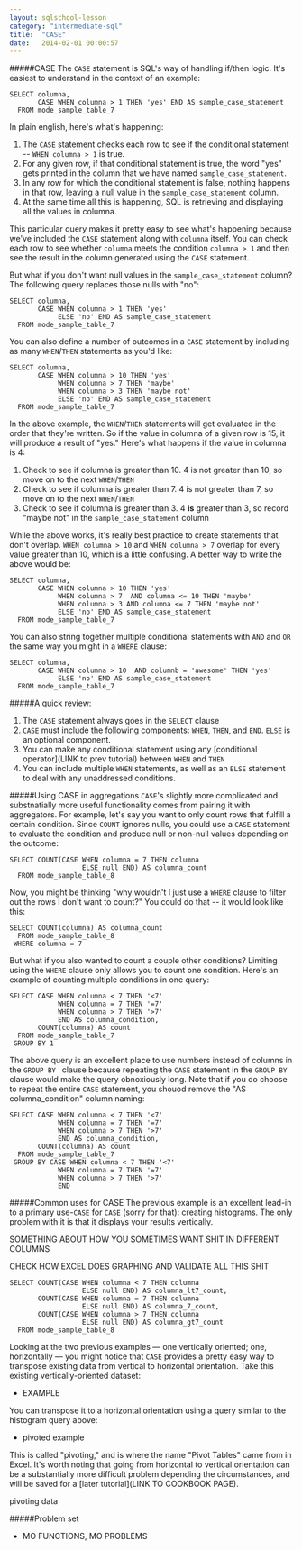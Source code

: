 ```yaml
---
layout: sqlschool-lesson
category: "intermediate-sql"
title:  "CASE"
date:   2014-02-01 00:00:57
---
```


#####CASE
The `CASE` statement is SQL's way of handling if/then logic. It's easiest to understand in the context of an example:

    SELECT columna,
           CASE WHEN columna > 1 THEN 'yes' END AS sample_case_statement
      FROM mode_sample_table_7

In plain english, here's what's happening:

1. The `CASE` statement checks each row to see if the conditional statement -- `WHEN columna > 1` is true.
2. For any given row, if that conditional statement is true, the word "yes" gets printed in the column that we have named `sample_case_statement`.
3. In any row for which the conditional statement is false, nothing happens in that row, leaving a null value in the `sample_case_statement` column.
4. At the same time all this is happening, SQL is retrieving and displaying all the values in columna.

This particular query makes it pretty easy to see what's happening because we've included the `CASE` statement along with `columna` itself. You can check each row to see whether `columna` meets the condition `columna > 1` and then see the result in the column generated using the `CASE` statement.

But what if you don't want null values in the `sample_case_statement` column? The following query replaces those nulls with "no":

    SELECT columna,
           CASE WHEN columna > 1 THEN 'yes' 
                ELSE 'no' END AS sample_case_statement
      FROM mode_sample_table_7

You can also define a number of outcomes in a `CASE` statement by including as many `WHEN`/`THEN` statements as you'd like:

    SELECT columna,
           CASE WHEN columna > 10 THEN 'yes'
                WHEN columna > 7 THEN 'maybe'
                WHEN columna > 3 THEN 'maybe not'
                ELSE 'no' END AS sample_case_statement
      FROM mode_sample_table_7

In the above example, the `WHEN`/`THEN` statements will get evaluated in the order that they're written. So if the value in columna of a given row is 15, it will produce a result of "yes." Here's what happens if the value in columna is 4:

1. Check to see if columna is greater than 10. 4 is not greater than 10, so move on to the next `WHEN`/`THEN`
2. Check to see if columna is greater than 7. 4 is not greater than 7, so move on to the next `WHEN`/`THEN`
3. Check to see if columna is greater than 3. 4 **is** greater than 3, so record "maybe not" in the `sample_case_statement` column

While the above works, it's really best practice to create statements that don't overlap. `WHEN columna > 10` and `WHEN columna > 7` overlap for every value greater than 10, which is a little confusing. A better way to write the above would be:

    SELECT columna,
           CASE WHEN columna > 10 THEN 'yes'
                WHEN columna > 7  AND columna <= 10 THEN 'maybe'
                WHEN columna > 3 AND columna <= 7 THEN 'maybe not'
                ELSE 'no' END AS sample_case_statement
      FROM mode_sample_table_7

You can also string together multiple conditional statements with `AND` and `OR` the same way you might in a `WHERE` clause:

    SELECT columna,
           CASE WHEN columna > 10  AND columnb = 'awesome' THEN 'yes'
                ELSE 'no' END AS sample_case_statement
      FROM mode_sample_table_7

#####A quick review:

1. The `CASE` statement always goes in the `SELECT` clause
2. `CASE` must include the following components: `WHEN`, `THEN`, and `END`. `ELSE` is an optional component.
3. You can make any conditional statement using any [conditional operator](LINK to prev tutorial) between `WHEN` and `THEN`
4. You can include multiple `WHEN` statements, as well as an `ELSE` statement to deal with any unaddressed conditions.

#####Using CASE in aggregations
`CASE`'s slightly more complicated and substnatially more useful functionality comes from pairing it with aggregators. For example, let's say you want to only count rows that fulfill a certain condition. Since `COUNT` ignores nulls, you could use a `CASE` statement to evaluate the condition and produce null or non-null values depending on the outcome:

    SELECT COUNT(CASE WHEN columna = 7 THEN columna
                      ELSE null END) AS columna_count
      FROM mode_sample_table_8

Now, you might be thinking "why wouldn't I just use a `WHERE` clause to filter out the rows I don't want to count?" You could do that -- it would look like this:

    SELECT COUNT(columna) AS columna_count
      FROM mode_sample_table_8
     WHERE columna = 7

But what if you also wanted to count a couple other conditions? Limiting using the `WHERE` clause only allows you to count one condition. Here's an example of counting multiple conditions in one query:

    SELECT CASE WHEN columna < 7 THEN '<7'
                WHEN columna = 7 THEN '=7'
                WHEN columna > 7 THEN '>7'
                END AS columna_condition,
           COUNT(columna) AS count
      FROM mode_sample_table_7
     GROUP BY 1

The above query is an excellent place to use numbers instead of columns in the `GROUP BY ` clause because repeating the `CASE` statement in the `GROUP BY` clause would make the query obnoxiously long. Note that if you do choose to repeat the entire `CASE` statement, you shouod remove the "AS columna_condition" column naming:

    SELECT CASE WHEN columna < 7 THEN '<7'
                WHEN columna = 7 THEN '=7'
                WHEN columna > 7 THEN '>7'
                END AS columna_condition,
           COUNT(columna) AS count
      FROM mode_sample_table_7
     GROUP BY CASE WHEN columna < 7 THEN '<7'
                WHEN columna = 7 THEN '=7'
                WHEN columna > 7 THEN '>7'
                END

#####Common uses for CASE
The previous example is an excellent lead-in to a primary use-`CASE` for `CASE` (sorry for that): creating histograms. The only problem with it is that it displays your results vertically.

SOMETHING ABOUT HOW YOU SOMETIMES WANT SHIT IN DIFFERENT COLUMNS

CHECK HOW EXCEL DOES GRAPHING AND VALIDATE ALL THIS SHIT

    SELECT COUNT(CASE WHEN columna < 7 THEN columna
                      ELSE null END) AS columna_lt7_count,
           COUNT(CASE WHEN columna = 7 THEN columna
                      ELSE null END) AS columna_7_count,
           COUNT(CASE WHEN columna > 7 THEN columna
                      ELSE null END) AS columna_gt7_count
      FROM mode_sample_table_8

Looking at the two previous examples &mdash; one vertically oriented; one, horizontally &mdash; you might notice that `CASE` provides a pretty easy way to transpose existing data from vertical to horizontal orientation. Take this existing vertically-oriented dataset:

* EXAMPLE

You can transpose it to a horizontal orientation using a query similar to the histogram query above:

* pivoted example

This is called "pivoting," and is where the name "Pivot Tables" came from in Excel. It's worth noting that going from horizontal to vertical orientation can be a substantially more difficult problem depending the circumstances, and will be saved for a [later tutorial](LINK TO COOKBOOK PAGE).

pivoting data

#####Problem set

* MO FUNCTIONS, MO PROBLEMS